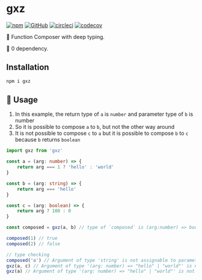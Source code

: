# gxz

[![npm](https://img.shields.io/npm/v/gxz)](https://www.npmjs.com/package/gxz) [![GitHub](https://img.shields.io/github/license/tylim88/gxz)](https://github.com/tylim88/gxz/blob/master/LICENSE) [![circleci](https://circleci.com/gh/tylim88/gxz.svg?style=shield)](<[LINK](https://github.com/tylim88/gxz#gxz)>) [![codecov](https://codecov.io/gh/tylim88/gxz/branch/master/graph/badge.svg?token=IUUC7E1RTW)](https://codecov.io/gh/tylim88/gxz)

🦋 Function Composer with deep typing.

🥰 0 dependency.

## Installation

```bash
npm i gxz
```

## 🎵 Usage

1. In this example, the return type of `a` is `number` and parameter type of `b` is number
2. So it is possible to compose `a` to `b`, but not the other way around
3. It is not possible to compose `c` to `a` but it is possible to compose `b` to `c` because `b` returns `boolean`

```ts
import gxz from 'gxz'

const a = (arg: number) => {
	return arg === 1 ? 'hello' : 'world'
}

const b = (arg: string) => {
	return arg === 'hello'
}

const c = (arg: boolean) => {
	return arg ? 100 : 0
}

const composed = gxz(a, b) // type of `composed` is (arg:number) => boolean

composed(1) // true
composed(2) // false

// type checking
composed('a') // Argument of type 'string' is not assignable to parameter of type 'number'.
gxz(a, c) // Argument of type '(arg: number) => "hello" | "world"' is not assignable to parameter of type '"return type does not match the next argument type"'.
gxz(a) // Argument of type '(arg: number) => "hello" | "world"' is not assignable to parameter of type '"need at least 2 functions"'.
```
